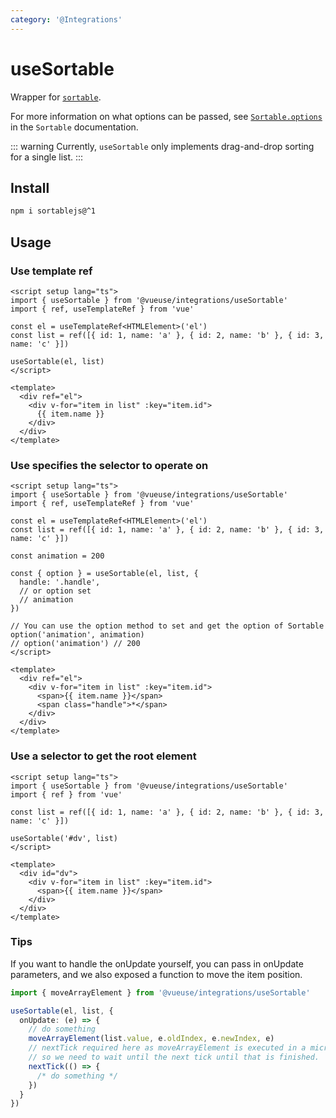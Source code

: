 ```yaml
---
category: '@Integrations'
---
```


# useSortable

Wrapper for [`sortable`](https://github.com/SortableJS/Sortable).

For more information on what options can be passed, see [`Sortable.options`](https://github.com/SortableJS/Sortable#options) in the `Sortable` documentation.

::: warning
Currently, `useSortable` only implements drag-and-drop sorting for a single list.
:::

## Install

```bash
npm i sortablejs@^1
```

## Usage

### Use template ref

```vue
<script setup lang="ts">
import { useSortable } from '@vueuse/integrations/useSortable'
import { ref, useTemplateRef } from 'vue'

const el = useTemplateRef<HTMLElement>('el')
const list = ref([{ id: 1, name: 'a' }, { id: 2, name: 'b' }, { id: 3, name: 'c' }])

useSortable(el, list)
</script>

<template>
  <div ref="el">
    <div v-for="item in list" :key="item.id">
      {{ item.name }}
    </div>
  </div>
</template>
```

### Use specifies the selector to operate on

```vue
<script setup lang="ts">
import { useSortable } from '@vueuse/integrations/useSortable'
import { ref, useTemplateRef } from 'vue'

const el = useTemplateRef<HTMLElement>('el')
const list = ref([{ id: 1, name: 'a' }, { id: 2, name: 'b' }, { id: 3, name: 'c' }])

const animation = 200

const { option } = useSortable(el, list, {
  handle: '.handle',
  // or option set
  // animation
})

// You can use the option method to set and get the option of Sortable
option('animation', animation)
// option('animation') // 200
</script>

<template>
  <div ref="el">
    <div v-for="item in list" :key="item.id">
      <span>{{ item.name }}</span>
      <span class="handle">*</span>
    </div>
  </div>
</template>
```

### Use a selector to get the root element

```vue
<script setup lang="ts">
import { useSortable } from '@vueuse/integrations/useSortable'
import { ref } from 'vue'

const list = ref([{ id: 1, name: 'a' }, { id: 2, name: 'b' }, { id: 3, name: 'c' }])

useSortable('#dv', list)
</script>

<template>
  <div id="dv">
    <div v-for="item in list" :key="item.id">
      <span>{{ item.name }}</span>
    </div>
  </div>
</template>
```

### Tips

If you want to handle the onUpdate yourself, you can pass in onUpdate parameters, and we also exposed a function to move the item position.

```ts
import { moveArrayElement } from '@vueuse/integrations/useSortable'

useSortable(el, list, {
  onUpdate: (e) => {
    // do something
    moveArrayElement(list.value, e.oldIndex, e.newIndex, e)
    // nextTick required here as moveArrayElement is executed in a microtask
    // so we need to wait until the next tick until that is finished.
    nextTick(() => {
      /* do something */
    })
  }
})
```
